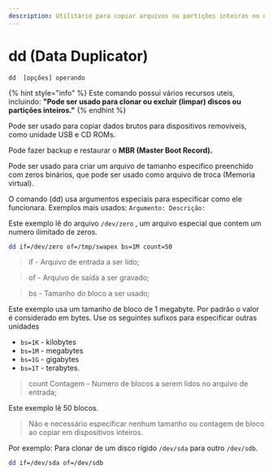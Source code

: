 ```yaml
---
description: Utilitário para copiar arquivos ou partições inteiras no nível de bit.
---
```


# dd (Data Duplicator)

```
dd  [opções] operando
```

{% hint style="info" %}
Este comando possui vários recursos uteis, incluindo: **"Pode ser usado para clonar ou excluir (limpar) discos ou partições inteiros."**
{% endhint %}

Pode ser usado para copiar dados brutos para dispositivos removíveis, como unidade USB e CD ROMs.&#x20;

Pode fazer backup e restaurar o **MBR (Master Boot Record).**&#x20;

Pode ser usado para criar um arquivo de tamanho especifico preenchido com zeros binários, que pode ser usado como arquivo de troca (Memoria virtual).

O comando (dd) usa argumentos especiais para especificar como ele funcionara. Exemplos mais usados: `Argumento: Descrição:`

Este exemplo lê do arquivo `/dev/zero` , um arquivo especial que contem um numero ilimitado de zeros.

```bash
dd if=/dev/zero of=/tmp/swapex bs=1M count=50
```

> if - Arquivo de entrada a ser lido;

> of - Arquivo de saída a ser gravado;

> bs - Tamanho do bloco a ser usado;

Este exemplo usa um tamanho de bloco de 1 megabyte. Por padrão o valor é considerado em bytes. Use os seguintes sufixos para especificar outras unidades&#x20;

* `bs=1K` - kilobytes
* `bs=1M` - megabytes
* `bs=1G` - gigabytes&#x20;
* `bs=1T` - terabytes.

> count Contagem - Numero de blocos a serem lidos no arquivo de entrada;

Este exemplo lê 50 blocos.&#x20;

> Não e necessário especificar nenhum tamanho ou contagem de bloco ao copiar em dispositivos inteiros.&#x20;

Por exemplo: Para clonar de um disco rígido `/dev/sda` para outro `/dev/sdb`.&#x20;

```bash
dd if=/dev/sda of=/dev/sdb
```
